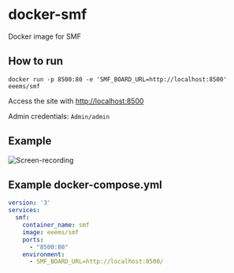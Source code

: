 # docker-smf
Docker image for SMF

## How to run
`docker run -p 8500:80 -e 'SMF_BOARD_URL=http://localhost:8500' eeems/smf`

Access the site with <http://localhost:8500>

Admin credentials: `Admin/admin`

## Example
![Screen-recording](https://i.imgur.com/laKoSDV.gif)

## Example docker-compose.yml

```yaml
version: '3'
services:
  smf:
    container_name: smf
    image: eeems/smf
    ports:
      - "8500:80"
    environment:
      - SMF_BOARD_URL=http://localhost:8500/

```
